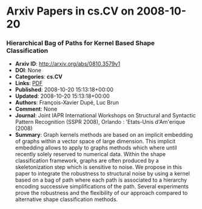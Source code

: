 # Arxiv Papers in cs.CV on 2008-10-20
### Hierarchical Bag of Paths for Kernel Based Shape Classification
- **Arxiv ID**: http://arxiv.org/abs/0810.3579v1
- **DOI**: None
- **Categories**: **cs.CV**
- **Links**: [PDF](http://arxiv.org/pdf/0810.3579v1)
- **Published**: 2008-10-20 15:13:18+00:00
- **Updated**: 2008-10-20 15:13:18+00:00
- **Authors**: François-Xavier Dupé, Luc Brun
- **Comment**: None
- **Journal**: Joint IAPR International Workshops on Structural and Syntactic
  Pattern Recognition (SSPR 2008), Orlando : \'Etats-Unis d'Am\'erique (2008)
- **Summary**: Graph kernels methods are based on an implicit embedding of graphs within a vector space of large dimension. This implicit embedding allows to apply to graphs methods which where until recently solely reserved to numerical data. Within the shape classification framework, graphs are often produced by a skeletonization step which is sensitive to noise. We propose in this paper to integrate the robustness to structural noise by using a kernel based on a bag of path where each path is associated to a hierarchy encoding successive simplifications of the path. Several experiments prove the robustness and the flexibility of our approach compared to alternative shape classification methods.



